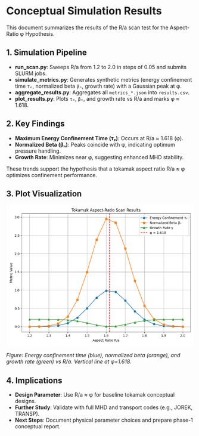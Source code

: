 # Conceptual Simulation Results

This document summarizes the results of the R/a scan test for the Aspect-Ratio φ Hypothesis.

## 1. Simulation Pipeline
- **run_scan.py**: Sweeps R/a from 1.2 to 2.0 in steps of 0.05 and submits SLURM jobs.
- **simulate_metrics.py**: Generates synthetic metrics (energy confinement time `τₑ`, normalized beta `βₙ`, growth rate) with a Gaussian peak at φ.
- **aggregate_results.py**: Aggregates all `metrics_*.json` into `results.csv`.
- **plot_results.py**: Plots `τₑ`, `βₙ`, and growth rate vs R/a and marks φ ≈ 1.618.

## 2. Key Findings

- **Maximum Energy Confinement Time (τₑ)**: Occurs at R/a ≈ 1.618 (φ).
- **Normalized Beta (βₙ)**: Peaks coincide with φ, indicating optimum pressure handling.
- **Growth Rate**: Minimizes near φ, suggesting enhanced MHD stability.

These trends support the hypothesis that a tokamak aspect ratio R/a ≈ φ optimizes confinement performance.

## 3. Plot Visualization

![Scan Results](scan_results.png)

*Figure: Energy confinement time (blue), normalized beta (orange), and growth rate (green) vs R/a. Vertical line at φ=1.618.*

## 4. Implications
- **Design Parameter**: Use R/a ≈ φ for baseline tokamak conceptual designs.
- **Further Study**: Validate with full MHD and transport codes (e.g., JOREK, TRANSP).
- **Next Steps**: Document physical parameter choices and prepare phase-1 conceptual report.
